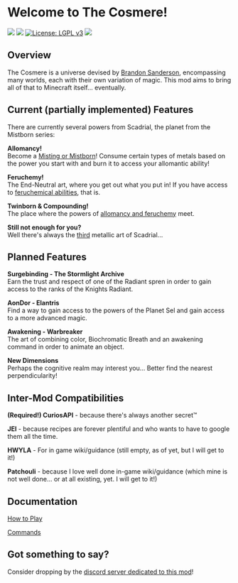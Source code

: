 # Welcome to The Cosmere!
[![](http://cf.way2muchnoise.eu/versions/cosmere.svg)](https://www.curseforge.com/minecraft/mc-mods/cosmere) [![](http://cf.way2muchnoise.eu/short_475343_downloads.svg)](https://www.curseforge.com/minecraft/mc-mods/cosmere/files) [![License: LGPL v3](https://img.shields.io/badge/License-LGPL%20v3-blue.svg?&style=flat-square)](https://www.gnu.org/licenses/lgpl-3.0) [![](https://img.shields.io/discord/828383636465123328.svg?color=purple&label=Discord&style=flat-square)](https://discord.gg/wNghzCbqXw)

## Overview

The Cosmere is a universe devised by [Brandon Sanderson](https://www.amazon.com/Brandon-Sanderson/e/B001IGFHW6), encompassing many worlds, each with their own variation of magic.
This mod aims to bring all of that to Minecraft itself... eventually.

## Current (partially implemented) Features
There are currently several powers from Scadrial, the planet from the Mistborn series:

**Allomancy!**  
Become a [Misting or Mistborn](https://coppermind.net/wiki/Allomancy)! Consume certain types of metals based on the power you start with and burn it to access your allomantic ability!


**Feruchemy!**  
The End-Neutral art, where you get out what you put in! If you have access to [feruchemical abilities](https://coppermind.net/wiki/Feruchemy), that is.


**Twinborn & Compounding!**  
The place where the powers of [allomancy and feruchemy](https://coppermind.net/wiki/Compounding) meet.


**Still not enough for you?**  
  Well there's always the [third](https://coppermind.net/wiki/Hemalurgy) metallic art of Scadrial...



## Planned Features

**Surgebinding - The Stormlight Archive**  
Earn the trust and respect of one of the Radiant spren in order to gain access to the ranks of the Knights Radiant.


**AonDor - Elantris**  
Find a way to gain access to the powers of the Planet Sel and gain access to a more advanced magic.


**Awakening - Warbreaker**  
The art of combining color, Biochromatic Breath and an awakening command in order to animate an object.


**New Dimensions**  
  Perhaps the cognitive realm may interest you... Better find the nearest perpendicularity!

## Inter-Mod Compatibilities
**(Required!) CuriosAPI**  - because there's always another secret™

**JEI**  - because recipes are forever plentiful and who wants to have to google them all the time.

**HWYLA**  - For in game wiki/guidance (still empty, as of yet, but I will get to it!)

**Patchouli**  - because I love well done in-game wiki/guidance (which mine is not well done... or at all existing, yet. I will get to it!)

## Documentation
[How to Play](https://github.com/leafreynolds/cosmere/wiki/tutorial)

[Commands](https://github.com/leafreynolds/cosmere/wiki/commands)

## Got something to say?
Consider dropping by the [discord server dedicated to this mod](https://discord.gg/wNghzCbqXw)! 